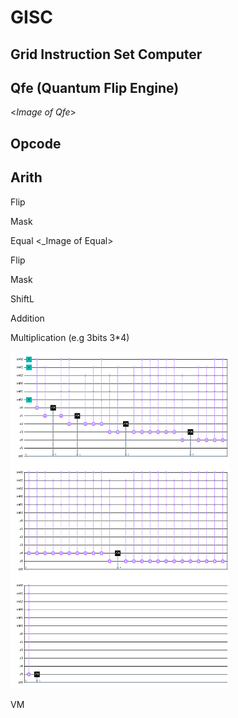 # GISC
## Grid Instruction Set Computer

## Qfe (Quantum Flip Engine)
<_Image of Qfe_>


## Opcode


## Arith

Flip

Mask

Equal
<_Image of Equal>

Flip

Mask

ShiftL

Addition

Multiplication (e.g 3bits 3*4)
<p align="left">
  <img src="quantumMultiplication.png" width="350" title="hover text">
</p>

VM
